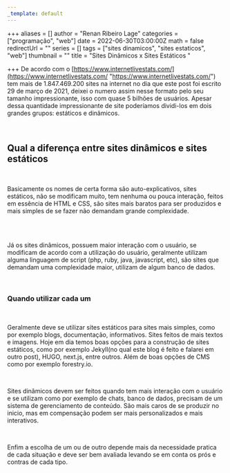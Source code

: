 ```yaml
---
_template: default
---
```


+++
aliases = []
author = "Renan Ribeiro Lage"
categories = ["programação", "web"]
date = 2022-06-30T03:00:00Z
math = false
redirectUrl = ""
series = []
tags = ["sites dinamicos", "sites estaticos", "web"]
thumbnail = ""
title = "Sites Dinâmicos x Sites Estáticos "

+++
De acordo com o [https://www.internetlivestats.com/](https://www.internetlivestats.com/ "https://www.internetlivestats.com/") tem mais de 1.847.469.200 sites na internet no dia que este post foi escrito 29 de março de 2021, deixei o numero assim nesse formato pelo seu tamanho impressionante, isso com quase 5 bilhões de usuários. Apesar dessa quantidade impressionante de site poderíamos dividi-los em dois grandes grupos: estáticos e dinâmicos.

<br>

## Qual a diferença entre sites dinâmicos e sites estáticos

<br>

Basicamente os nomes de certa forma são auto-explicativos, sites estáticos, não se modificam muito, tem nenhuma ou pouca interação, feitos em essência de HTML e CSS, são sites mais baratos para ser produzidos  e mais simples de se fazer não demandam grande complexidade.

<br><br>

Já os sites dinâmicos, possuem maior interação com o usuário, se modificam de acordo com a utilização do usuário, geralmente utilizam alguma linguagem de script (php, ruby, java, javascript, etc), são sites que demandam uma complexidade maior, utilizam de algum banco de dados.

<br>

### Quando utilizar cada um

<br>

Geralmente deve se utilizar sites estáticos para sites mais simples, como por exemplo blogs, documentação, informativos. Sites feitos de mais textos e imagens. Hoje em dia temos boas opções para a construção de sites estáticos, como por exemplo Jekyll(no qual este blog é feito e falarei em outro post), HUGO, next.js, entre outros. Além de boas opções de CMS como por exemplo forestry.io.

<br>

Sites dinâmicos devem ser feitos quando tem mais interação com o usuário e se utilizam como por exemplo de chats, banco de dados, precisam de um sistema de gerenciamento de conteúdo. São mais caros de se produzir no inicio, mas em compensação podem ser mais personalizados e mais interativos.

<br>

Enfim a escolha de um ou de outro depende mais da necessidade pratica de cada situação e deve ser bem avaliada levando se em conta os prós e contras de cada tipo.

